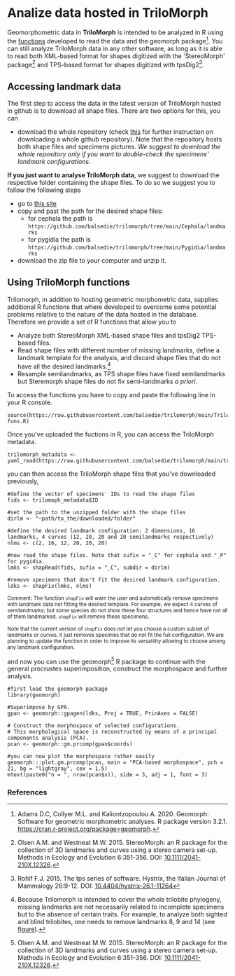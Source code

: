 # Analize data hosted in TriloMorph

Geomorphometric data in **TriloMorph** is intended to be analyzed in R using the [functions](/TriloMorph-funs.R) developed to read the data and the geomorph package[^N]. You can still analyze TriloMorph data in any other software, as long as it is able to read both XML-based format for shapes digitized with the 'StereoMorph' package[^1] and TPS-based format for shapes digitized with tpsDig2[^2].

## Accessing landmark data

The first step to access the data in the latest version of TriloMorph hosted in github is to download all shape files. There are two options for this, you can 

   * download the whole repository (check [this](https://www.gitkraken.com/learn/git/github-download#how-to-download-a-github-repository) for further instruction on downloading a whole github repository). Note that the repository hosts both shape files and specimens pictures. *We suggest to download the whole repository only if you want to double-check the specimens' landmark configurations.*

**If you just want to analyse TriloMorph data**, we suggest to download the respective folder containing the shape files. To do so we suggest you to follow the following steps
   * go to [this site](https://download-directory.github.io/)
   * copy and past the path for the desired shape files:
       * for cephala the path is `https://github.com/balsedie/trilomorph/tree/main/Cephala/landmarks`
       * for pygidia the path is `https://github.com/balsedie/trilomorph/tree/main/Pygidia/landmarks`
   * download the zip file to your computer and unzip it.

## Using TriloMorph functions

Trilomorph, in addition to hosting geometric morphometric data, supplies additional R functions that where developed to overcome some potential problems relative to the nature of the data hosted in the database. Therefore we provide a set of R functions that allow you to
  * Analyze both StereoMorph XML-based shape files and tpsDig2 TPS-based files. 
  * Read shape files with different number of missing landmarks, define a landmark template for the analysis, and discard shape files that do not have all the desired landmarks.[^3]
  * Resample semilandmarks, as TPS shape files have fixed semilandmarks but Steremorph shape files do not fix semi-landmarks _a priori_.

To access the functions you have to copy and paste the following line in your R console.

    source(https://raw.githubusercontent.com/balsedie/trilomorph/main/TriloMorph-funs.R)

Once you've uploaded the fuctions in R, you can access the TriloMorph metadata.

    trilomorph_metadata <- yaml_read(https://raw.githubusercontent.com/balsedie/trilomorph/main/trilomorph.yaml)

you can then access the TriloMorph shape files that you've downloaded previously,
    
    #define the vector of specimens' IDs to read the shape files
    fids <- trilomoph_metadata$ID
    
    #set the path to the unzipped folder with the shape files
    dirlm <- "~path/to_the/downloaded/folder" 
    
    #define the desired landmark configuration: 2 dimensions, 16 landmarks, 4 curves (12, 20, 20 and 20 semilandmarks respectively)
    nlms <- c(2, 16, 12, 20, 20, 20)

    #now read the shape files. Note that sufix = "_C" for cephala and "_P" for pygidia.
    lmks <- shapRead(fids, sufix = "_C", subdir = dirlm)
    
    #remove specimens that don't fit the desired landmark configuration.
    ldks <- shapFix(lmks, nlms)

<sup>Comment: The function `shapFix` will warn the user and automatically remove specimens with landmark data not fitting the desired template. For example, we expect 4 curves of semilandmarks; but some species do not show these four structures and hence have not all of them landmarked. `shapFix` will remove these specimens.</sup>

<sup>Note that the current version of `shapFix` does not let you choose a custom subset of landmarks or curves, it just removes specimes that do not fit the full configuration. We are planning to update the function in order to improve its versatility allowing to choose among any landmark configuration.</sup>


and now you can use the geomorph[^1] R package to continue with the general procrustes superimposition, construct the morphospace and further analysis.

    #first load the geomorph package
    library(geomorph)
    
    #Superimpose by GPA.
    gpan <- geomorph::gpagen(ldks, Proj = TRUE, PrinAxes = FALSE)
    
    # Construct the morphospace of selected configurations.
    # This morphological space is reconstructed by means of a principal components analysis (PCA).
    pcan <- geomorph::gm.prcomp(gpan$coords)
    
    #you can now plot the morphospace rather easily
    geomorph:::plot.gm.prcomp(pcan, main = "PCA-based morphospace", pch = 21, bg = "lightgray", cex = 1.5)
    mtext(paste0("n = ", nrow(pcan$x)), side = 3, adj = 1, font = 3)



### References
[^N]: Adams D.C, Collyer M.L. and Kaliontzopoulou A. 2020. Geomorph: Software for geometric morphometric analyses. R package version 3.2.1. https://cran.r-project.org/package=geomorph.
[^1]: Olsen A.M. and Westneat M.W. 2015. StereoMorph: an R package for the collection of 3D landmarks and curves using a stereo camera set-up. Methods in Ecology and Evolution 6:351-356. DOI: [10.1111/2041-210X.12326](https://doi.org/10.1111/2041-210X.12326).
[^2]: Rohlf F.J. 2015. The tps series of software. Hystrix, the Italian Journal of Mammalogy 26:9-12. DOI: [10.4404/hystrix-26.1-11264](https://doi.org/10.4404/hystrix-26.1-11264)
[^3]: Because Trilomorph is intended to cover the whole trilobite phylogeny, missing landmarks are not necessarily related to incomplete specimens but to the absence of certain traits. For example, to analyze both sighted and blind trilobites, one needs to remove landmarks 8, 9 and 14 (see [figure](https://figshare.com/ndownloader/files/40535717/preview/40535717/preview.jpg)).


